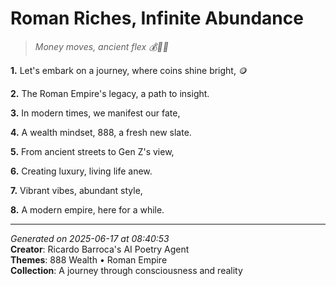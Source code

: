 # Roman Riches, Infinite Abundance

> *Money moves, ancient flex 💰🤴🏼*

**1.** Let's embark on a journey, where coins shine bright, 🪙


**2.** The Roman Empire's legacy, a path to insight.


**3.** In modern times, we manifest our fate,


**4.** A wealth mindset, 888, a fresh new slate.


**5.** From ancient streets to Gen Z's view,


**6.** Creating luxury, living life anew.


**7.** Vibrant vibes, abundant style,


**8.** A modern empire, here for a while.



---

*Generated on 2025-06-17 at 08:40:53*  
**Creator**: Ricardo Barroca's AI Poetry Agent  
**Themes**: 888 Wealth • Roman Empire  
**Collection**: A journey through consciousness and reality